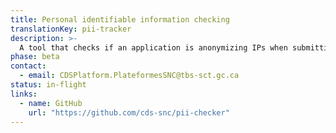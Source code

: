 ```yaml
---
title: Personal identifiable information checking
translationKey: pii-tracker
description: >-
  A tool that checks if an application is anonymizing IPs when submitting information to Google Analytics.
phase: beta
contact:
  - email: CDSPlatform.PlateformesSNC@tbs-sct.gc.ca
status: in-flight
links:
  - name: GitHub
    url: "https://github.com/cds-snc/pii-checker"
---
```


